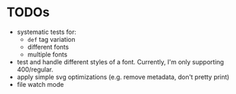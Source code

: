 # TODOs

- systematic tests for:
    - `def` tag variation
    - different fonts
    - multiple fonts
- test and handle different styles of a font. Currently, I'm only supporting 400/regular.
- apply simple svg optimizations (e.g. remove metadata, don't pretty print)
- file watch mode